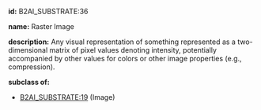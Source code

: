 **id:** B2AI_SUBSTRATE:36

**name:** Raster Image

**description:** Any visual representation of something represented as a two-dimensional matrix of pixel values denoting intensity, potentially accompanied by other values for colors or other image properties (e.g., compression).

**subclass of:**

- [B2AI_SUBSTRATE:19](../substrates/image.markdown) (Image)

